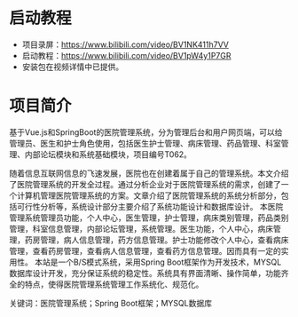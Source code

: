 # 启动教程

- 项目录屏：https://www.bilibili.com/video/BV1NK411h7VV
- 启动教程：https://www.bilibili.com/video/BV1pW4y1P7GR
- 安装包在视频详情中已提供。


# 项目简介
基于Vue.js和SpringBoot的医院管理系统，分为管理后台和用户网页端，可以给管理员、医生和护士角色使用，包括医生护士管理、病床管理、药品管理、科室管理、内部论坛模块和系统基础模块，项目编号T062。

随着信息互联网信息的飞速发展，医院也在创建着属于自己的管理系统。本文介绍了医院管理系统的开发全过程。通过分析企业对于医院管理系统的需求，创建了一个计算机管理医院管理系统的方案。文章介绍了医院管理系统的系统分析部分，包括可行性分析等，系统设计部分主要介绍了系统功能设计和数据库设计。
本医院管理系统管理员功能，个人中心，医生管理，护士管理，病床类别管理，药品类别管理，科室信息管理，内部论坛管理，系统管理。医生功能，个人中心，病床管理，药房管理，病人信息管理，药方信息管理。护士功能修改个人中心，查看病床管理，查看药房管理，查看病人信息管理，查看药方信息管理。因而具有一定的实用性。
本站是一个B/S模式系统，采用Spring Boot框架作为开发技术，MYSQL数据库设计开发，充分保证系统的稳定性。系统具有界面清晰、操作简单，功能齐全的特点，使得医院管理系统管理工作系统化、规范化。

关键词：医院管理系统；Spring Boot框架；MYSQL数据库
